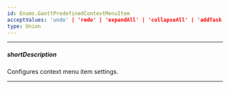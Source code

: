 ```yaml
---
id: Enums.GanttPredefinedContextMenuItem
acceptValues: 'undo' | 'redo' | 'expandAll' | 'collapseAll' | 'addTask' | 'deleteTask' | 'zoomIn' | 'zoomOut' | 'deleteDependency' | 'taskDetails' | 'resourceManager'
type: Union
---
```

---
##### shortDescription
Configures context menu item settings.

---
